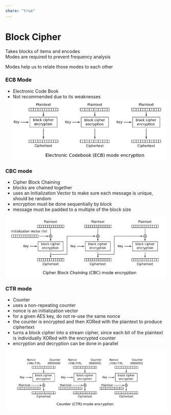```yaml
---  
share: "true"  
---  
```

# Block Cipher  
  
Takes blocks of items and encodes   
Modes are required to prevent frequency analysis  
  
Modes help us to relate those modes to each other  
  
### ECB Mode  
  
- Electronic Code Book  
- Not recommended due to its weaknesses  
![Pasted image 20240119130604.png](./assets/Pasted%20image%2020240119130604.png)  
  
### CBC mode  
  
- Cipher Block Chaining  
- blocks are chained together  
- uses an Initialization Vector to make sure each message is unique, should be random  
- encryption must be done sequentially by block  
- message must be padded to a multiple of the block size  
  
![Pasted image 20240119130551.png](./assets/Pasted%20image%2020240119130551.png)  
  
### CTR mode  
  
- Counter  
- uses a non-repeating counter  
- nonce is an initialization vector  
- for a given AES key, do not re-use the same nonce  
- the counter is encrypted and then XORed with the plaintext to produce ciphertext  
- turns a block cipher into a stream cipher, since each bit of the plaintext is individually XORed with the encrypted counter  
- encryption and decryption can be done in parallel  
  
![Pasted image 20240119130707.png](./assets/Pasted%20image%2020240119130707.png)